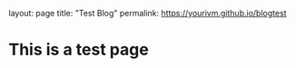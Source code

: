 layout: page
title: "Test Blog"
permalink: https://yourivm.github.io/blogtest

# This is a test page
